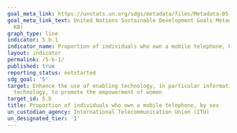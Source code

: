 ```yaml
---
goal_meta_link: https://unstats.un.org/sdgs/metadata/files/Metadata-05-0B-01.pdf
goal_meta_link_text: United Nations Sustainable Development Goals Metadata (PDF 211
  KB)
graph_type: line
indicator: 5.b.1
indicator_name: Proportion of individuals who own a mobile telephone, by sex
layout: indicator
permalink: /5-b-1/
published: true
reporting_status: notstarted
sdg_goal: '5'
target: Enhance the use of enabling technology, in particular information and communications
  technology, to promote the empowerment of women
target_id: 5.b
title: Proportion of individuals who own a mobile telephone, by sex
un_custodian_agency: International Telecommunication Union (ITU)
un_designated_tier: '1'
---
```

